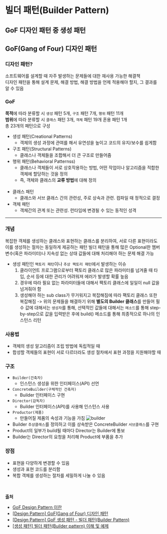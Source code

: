 # 빌더 패턴(Builder Pattern)
GoF 디자인 패턴 중 **생성** 패턴
---
## GoF(Gang of Four) 디자인 패턴
### 디자인 패턴?
소프트웨어를 설계할 때 자주 발생하는 문제들에 대한 재사용 가능한 해결책  
디자인 패턴을 통해 설계 문제, 해결 방법, 해결 방법을 언제 적용해야 할지, 그 결과를 알 수 있음  

### GoF
**목적**에 따라 분류할 시 `생성` 패턴 5개, `구조` 패턴 7개, `행위` 패턴 11개  
**범위**에 따라 분류할 시 `클래스` 패턴 3개, `객체` 패턴 19개 혼용 패턴 1개  
총 23개의 패턴으로 구성

- 생성 패턴(Creational Patterns)
  - 객체의 생성 과정에 관여를 해서 유연성을 높이고 코드의 유지/보수를 쉽게함
- 구조 패턴(Structural Patterns)
  - 클래스나 객체들을 조합해서 더 큰 구조로 만들어줌
- 행위 패턴(Behavioral Patternss)
  - 클래스나 객체들이 서로 상호작용하는 방법, 어떤 작업이나 알고리즘을 적합한 객체에 할당하는 것을 정의
  - 즉, 객체와 클래스의 **교류 방법**에 대해 정의
  <br><br>
- 클래스 패턴
  - 클래스와 서브 클래스 간의 관련성, 주로 상속과 관련. 컴파일 때 정적으로 결정
- 객체 패턴
  - 객체간의 관계 또는 관련성. 런타임에 변경될 수 있는 동적인 성격
---
### 개념
복잡한 객체를 생성하는 클래스와 표현하는 클래스를 분리하여, 서로 다른 표현이라도 이를 생성하는 절차는 동일하게 제공하는 패턴
빌더 패턴을 통해 많은 Optional한 멤버 변수(혹은 파라미터)나 지속성 없는 상태 값들에 대해 처리해야 하는 문제 해결 가능  

- 생성 패턴인 `팩토리 패턴`이나 `추상 팩토리 패턴`에서 발생하는 이슈
  1. 클라이언트 프로그램으로부터 팩토리 클래스로 많은 파라미터를 넘겨줄 때 타입, 순서 등에 대한 관리가 어려워져 에러가 발생할 확률 높음
  2. 경우에 따라 필요 없는 파라미터들에 대해서 팩토리 클래스에 일일이 null 값을 넘겨줘야 함
  3. 생성해야 하는 sub class가 무거워지고 복잡해짐에 따라 팩토리 클래스 또한 복잡해짐
-> 위의 문제들을 해결하기 위해 **별도의 Builder 클래스**를 만들어 필수 값에 대해서는 `생성자`를 통해, 선택적인 값들에 대해서는 `메소드`를 통해 step-by-step으로 값을 입력받은 후에 build() 메소드를 통해 최종적으로 하나의 인스턴스 리턴  

### 사용법
- 객체의 생성 알고리즘이 조립 방법에 독립적일 때
- 합성할 객체들의 표현이 서로 다르더라도 생성 절차에서 표현 과정을 지원해야할 때

### 구조
- `Builder(건축자)`
  - 인스턴스 생성을 위한 인터페이스(API) 선언
- `ConcreteBuilder(구체적인 건축자)`
  - Builder 인터페이스 구현
- `Director(감독자)`
  - Builder 인터페이스(API)를 사용해 인스턴스 사용
- `Productor(제품)`
  - 만들어질 제품의 속성과 기능을 가짐
![builder](https://user-images.githubusercontent.com/60397314/170934093-20f5cfe9-27b3-468e-a6fb-42ec13169715.png)
- Builder `추상클래스`를 정의하고 이를 상속받은 ConcreteBuilder `서브클래스`를 구현
- Product의 일부가 build될 때마다 Director는 Builder에 통보
- Builder는 Director의 요청을 처리해 Product에 부품을 추가

### 장점
- 표현을 다양하게 변경할 수 있음
- 생성과 표현 코드를 분리함
- 복합 객체를 생성하는 절차를 세밀하게 나눌 수 있음


<br><br>
**출처**  
- [GoF Design Pattern 이란](https://velog.io/@wooko5/GoF-Design-Pattern-%EC%9D%B4%EB%9E%80)
- [[Design Pattern] GoF(Gang of Four) 디자인 패턴](https://4z7l.github.io/2020/12/25/design_pattern_GoF.html)  
- [[Design Pattern] GoF 생성 패턴 - 빌더 패턴(Builder Pattern)](https://4z7l.github.io/2021/01/19/design_pattern_builder.html)  
- [[생성 패턴] 빌더 패턴(Builder pattern) 이해 및 예제](https://readystory.tistory.com/121)